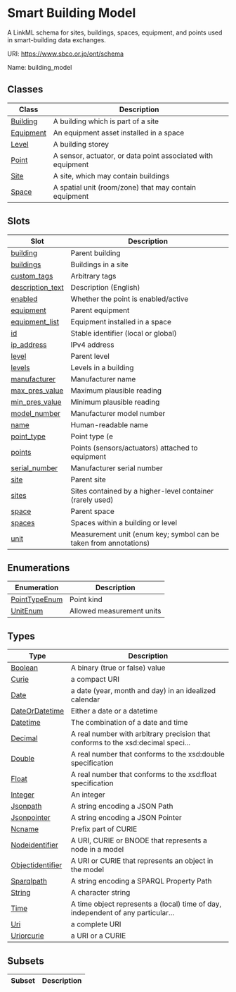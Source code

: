 # Smart Building Model

A LinkML schema for sites, buildings, spaces, equipment, and points used in smart-building data exchanges.


URI: https://www.sbco.or.jp/ont/schema

Name: building_model



## Classes

| Class | Description |
| --- | --- |
| [Building](Building.md) | A building which is part of a site |
| [Equipment](Equipment.md) | An equipment asset installed in a space |
| [Level](Level.md) | A building storey |
| [Point](Point.md) | A sensor, actuator, or data point associated with equipment |
| [Site](Site.md) | A site, which may contain buildings |
| [Space](Space.md) | A spatial unit (room/zone) that may contain equipment |



## Slots

| Slot | Description |
| --- | --- |
| [building](building.md) | Parent building |
| [buildings](buildings.md) | Buildings in a site |
| [custom_tags](custom_tags.md) | Arbitrary tags |
| [description_text](description_text.md) | Description (English) |
| [enabled](enabled.md) | Whether the point is enabled/active |
| [equipment](equipment.md) | Parent equipment |
| [equipment_list](equipment_list.md) | Equipment installed in a space |
| [id](id.md) | Stable identifier (local or global) |
| [ip_address](ip_address.md) | IPv4 address |
| [level](level.md) | Parent level |
| [levels](levels.md) | Levels in a building |
| [manufacturer](manufacturer.md) | Manufacturer name |
| [max_pres_value](max_pres_value.md) | Maximum plausible reading |
| [min_pres_value](min_pres_value.md) | Minimum plausible reading |
| [model_number](model_number.md) | Manufacturer model number |
| [name](name.md) | Human-readable name |
| [point_type](point_type.md) | Point type (e |
| [points](points.md) | Points (sensors/actuators) attached to equipment |
| [serial_number](serial_number.md) | Manufacturer serial number |
| [site](site.md) | Parent site |
| [sites](sites.md) | Sites contained by a higher-level container (rarely used) |
| [space](space.md) | Parent space |
| [spaces](spaces.md) | Spaces within a building or level |
| [unit](unit.md) | Measurement unit (enum key; symbol can be taken from annotations) |


## Enumerations

| Enumeration | Description |
| --- | --- |
| [PointTypeEnum](PointTypeEnum.md) | Point kind |
| [UnitEnum](UnitEnum.md) | Allowed measurement units |


## Types

| Type | Description |
| --- | --- |
| [Boolean](Boolean.md) | A binary (true or false) value |
| [Curie](Curie.md) | a compact URI |
| [Date](Date.md) | a date (year, month and day) in an idealized calendar |
| [DateOrDatetime](DateOrDatetime.md) | Either a date or a datetime |
| [Datetime](Datetime.md) | The combination of a date and time |
| [Decimal](Decimal.md) | A real number with arbitrary precision that conforms to the xsd:decimal speci... |
| [Double](Double.md) | A real number that conforms to the xsd:double specification |
| [Float](Float.md) | A real number that conforms to the xsd:float specification |
| [Integer](Integer.md) | An integer |
| [Jsonpath](Jsonpath.md) | A string encoding a JSON Path |
| [Jsonpointer](Jsonpointer.md) | A string encoding a JSON Pointer |
| [Ncname](Ncname.md) | Prefix part of CURIE |
| [Nodeidentifier](Nodeidentifier.md) | A URI, CURIE or BNODE that represents a node in a model |
| [Objectidentifier](Objectidentifier.md) | A URI or CURIE that represents an object in the model |
| [Sparqlpath](Sparqlpath.md) | A string encoding a SPARQL Property Path |
| [String](String.md) | A character string |
| [Time](Time.md) | A time object represents a (local) time of day, independent of any particular... |
| [Uri](Uri.md) | a complete URI |
| [Uriorcurie](Uriorcurie.md) | a URI or a CURIE |


## Subsets

| Subset | Description |
| --- | --- |
